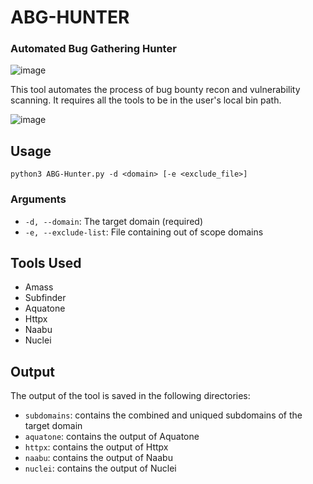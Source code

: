 # ABG-HUNTER
### Automated Bug Gathering Hunter
![image](https://user-images.githubusercontent.com/49821326/216807044-c3de5c7d-da4f-4b01-8f50-b1c78366f3ec.png)

This tool automates the process of bug bounty recon and vulnerability scanning. It requires all the tools to be in the user's local bin path.

![image](https://user-images.githubusercontent.com/49821326/216807028-18e249f2-4c4e-4608-93b1-64a826ced93c.png)

## Usage
`python3 ABG-Hunter.py -d <domain> [-e <exclude_file>]`

### Arguments

- `-d, --domain`: The target domain (required)
- `-e, --exclude-list`: File containing out of scope domains

## Tools Used

- Amass
- Subfinder
- Aquatone
- Httpx
- Naabu
- Nuclei

## Output

The output of the tool is saved in the following directories:

- `subdomains`: contains the combined and uniqued subdomains of the target domain
- `aquatone`: contains the output of Aquatone
- `httpx`: contains the output of Httpx
- `naabu`: contains the output of Naabu
- `nuclei`: contains the output of Nuclei
